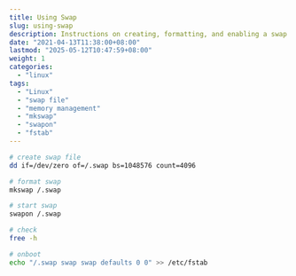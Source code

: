 ```yaml
---
title: Using Swap
slug: using-swap
description: Instructions on creating, formatting, and enabling a swap file in Linux, including configuration for automatic activation at boot.
date: "2021-04-13T11:38:00+08:00"
lastmod: "2025-05-12T10:47:59+08:00"
weight: 1
categories:
  - "linux"
tags:
  - "Linux"
  - "swap file"
  - "memory management"
  - "mkswap"
  - "swapon"
  - "fstab"
---
```


<!-- markdown-front-matter -->

```sh
# create swap file
dd if=/dev/zero of=/.swap bs=1048576 count=4096

# format swap
mkswap /.swap

# start swap
swapon /.swap

# check
free -h

# onboot
echo "/.swap swap swap defaults 0 0" >> /etc/fstab
```
